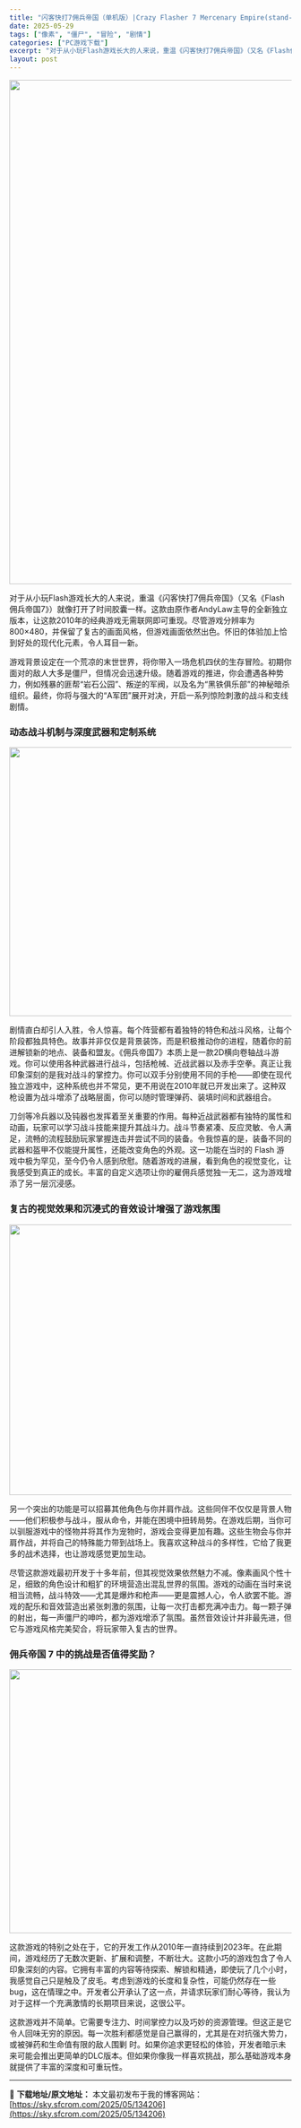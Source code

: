 ```yaml
---
title: "闪客快打7佣兵帝国（单机版）|Crazy Flasher 7 Mercenary Empire(stand-alone Version) |PC中文"
date: 2025-05-29
tags: ["像素", "僵尸", "冒险", "剧情"]
categories: ["PC游戏下载"]
excerpt: "对于从小玩Flash游戏长大的人来说，重温《闪客快打7佣兵帝国》（又名《Flash佣兵帝国7》）就像打开了时间胶囊一样。这款由原作者AndyLaw主导的全新独立版本，让这款2010年的经典游戏无需联网即可重现。尽管游戏分辨率为800×480，并保留了复古的画面风格，但游戏画面依然出色。怀旧的体验加上&hellip;"
layout: post
---
```


<img class="aligncenter size-full wp-image-134210" src="https://sky.sfcrom.com/wp-content/uploads/2025/05/2025052913243417.webp" alt="" width="600" height="900" />

<span>对于从小玩Flash游戏长大的人来说，重温《闪客快打7佣兵帝国》（又名《Flash佣兵帝国7》）就像打开了时间胶囊一样。这款由原作者AndyLaw主导的全新独立版本，让这款2010年的经典游戏无需联网即可重现。尽管游戏分辨率为800×480，并保留了复古的画面风格，但游戏画面依然出色。怀旧的体验加上恰到好处的现代化元素，令人耳目一新。</span>

<span>游戏背景设定在一个荒凉的末世世界，将你带入一场危机四伏的生存冒险。初期你面对的敌人大多是僵尸，但情况会迅速升级。随着游戏的推进，你会遭遇各种势力，例如残暴的匪帮“岩石公园”、叛逆的军阀，以及名为“黑铁俱乐部”的神秘暗杀组织。最终，你将与强大的“A军团”展开对决，开启一系列惊险刺激的战斗和支线剧情。</span>
<h3><span>动态战斗机制与深度武器和定制系统</span></h3>
<img class="aligncenter size-full wp-image-134209" src="https://sky.sfcrom.com/wp-content/uploads/2025/05/2025052913243391.webp" alt="" width="800" height="480" />

<span>剧情直白却引人入胜，令人惊喜。每个阵营都有着独特的特色和战斗风格，让每个阶段都独具特色。故事并非仅仅是背景装饰，而是积极推动你的进程，随着你的前进解锁新的地点、装备和盟友。《佣兵帝国7》本质上是一款2D横向卷轴战斗游戏。你可以使用各种武器进行战斗，包括枪械、近战武器以及赤手空拳。真正让我印象深刻的是我对战斗的掌控力。你可以双手分别使用不同的手枪——即使在现代独立游戏中，这种系统也并不常见，更不用说在2010年就已开发出来了。这种双枪设置为战斗增添了战略层面，你可以随时管理弹药、装填时间和武器组合</span><span>。</span>

<span>刀剑等冷兵器以及钝器也发挥着至关重要的作用。每种近战武器都有独特的属性和动画，玩家可以学习战斗技能来提升其战斗力。战斗节奏紧凑、反应灵敏、令人满足，流畅的流程鼓励玩家掌握连击并尝试不同的装备。令我惊喜的是，装备不同的武器和盔甲不仅能提升属性，还能改变角色的外观。这一功能在当时的 Flash 游戏中极为罕见，至今仍令人感到欣慰。随着游戏的进展，看到角色的视觉变化，让我感受到真正的成长。丰富的自定义选项让你的雇佣兵感觉独一无二，这为游戏增添了另一层沉浸感。</span>
<h3><span>复古的视觉效果和沉浸式的音效设计增强了游戏氛围</span></h3>
<img class="aligncenter size-full wp-image-134208" src="https://sky.sfcrom.com/wp-content/uploads/2025/05/2025052913243177.webp" alt="" width="791" height="483" />

<span>另一个突出的功能是可以招募其他角色与你并肩作战。这些同伴不仅仅是背景人物——他们积极参与战斗，服从命令，并能在困境中扭转局势。在游戏后期，当你可以驯服游戏中的怪物并将其作为宠物时，游戏会变得更加有趣。这些生物会与你并肩作战，并将自己的特殊能力带到战场上。我喜欢这种战斗的多样性，它给了我更多的战术选择，也让游戏感觉更加生动。</span>

<span>尽管这款游戏最初开发于十多年前，但其视觉效果依然魅力不减。像素画风个性十足，细致的角色设计和粗犷的环境营造出混乱世界的氛围。游戏的动画在当时来说相当流畅，战斗特效——尤其是爆炸和枪声——更是震撼人心，令人欲罢不能。游戏的配乐和音效营造出紧张刺激的氛围，让每一次打击都充满冲击力。每一颗子弹的射出，每一声僵尸的呻吟，都为游戏增添了氛围。虽然音效设计并非最先进，但它与游戏风格完美契合，将玩家带入复古的世界。</span>
<h3><span>佣兵帝国 7 中的挑战是否值得奖励？</span></h3>
<img class="aligncenter size-full wp-image-134207" src="https://sky.sfcrom.com/wp-content/uploads/2025/05/2025052913242956.webp" alt="" width="788" height="471" />

<span>这款游戏的特别之处在于，它的开发工作从2010年一直持续到2023年。在此期间，游戏经历了无数次更新、扩展和调整，不断壮大。这款小巧的游戏包含了令人印象深刻的内容。它拥有丰富的内容等待探索、解锁和精通，即使玩了几个小时，我感觉自己只是触及了皮毛。考虑到游戏的长度和复杂性，可能仍然存在一些bug，这在情理之中。开发者公开承认了这一点，并请求玩家们耐心等待，我认为对于这样一个充满激情的长期项目来说，这很公平。</span>

<span>这款游戏并不简单。它需要专注力、时间掌控力以及巧妙的资源管理。但这正是它令人回味无穷的原因。每一次胜利都感觉是自己赢得的，尤其是在对抗强大势力，或被弹药和生命值有限的敌人围剿 时。如果你追求更轻松的体验，开发者暗示未来可能会推出更简单的DLC版本。但如果你像我一样喜欢挑战，那么基础游戏本身就提供了丰富的深度和可重玩性。</span>

---
📖 **下载地址/原文地址：** 本文最初发布于我的博客网站：[https://sky.sfcrom.com/2025/05/134206](https://sky.sfcrom.com/2025/05/134206)
